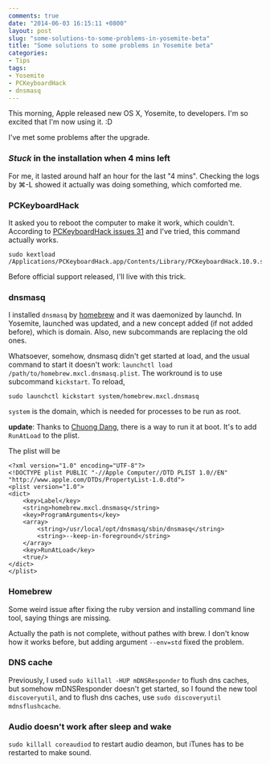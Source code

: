 ```yaml
---
comments: true
date: "2014-06-03 16:15:11 +0800"
layout: post
slug: "some-solutions-to-some-problems-in-yosemite-beta"
title: "Some solutions to some problems in Yosemite beta"
categories:
- Tips
tags:
- Yosemite
- PCKeyboardHack
- dnsmasq
---
```


This morning, Apple released new OS X, Yosemite, to developers. I'm so excited
that I'm now using it. :D

I've met some problems after the upgrade.

### _Stuck_ in the installation when 4 mins left ###

For me, it lasted around half an hour for the last "4 mins". Checking the logs
by ⌘-L showed it actually was doing something, which comforted me.

### PCKeyboardHack ###

It asked you to reboot the computer to make it work, which couldn't. According
to [PCKeyboardHack issues 31](https://github.com/tekezo/PCKeyboardHack/issues/31)
and I've tried, this command actually works.

```
sudo kextload /Applications/PCKeyboardHack.app/Contents/Library/PCKeyboardHack.10.9.signed.kext/
```

Before official support released, I'll live with this trick.

### dnsmasq ###

I installed `dnsmasq` by [homebrew](http://brew.sh) and it was daemonized by
launchd. In Yosemite, launched was updated, and a new concept added (if not
added before), which is domain. Also, new subcommands are replacing the old
ones.

Whatsoever, somehow, dnsmasq didn't get started at load, and the usual command
to start it doesn't work: `launchctl load /path/to/homebrew.mxcl.dnsmasq.plist`.
The workround is to use subcommand `kickstart`. To reload,

```
sudo launchctl kickstart system/homebrew.mxcl.dnsmasq
```

`system` is the domain, which is needed for processes to be run as root.

__update__: Thanks to [Chuong Dang](chuong.php@gmail.com), there is a way to run
it at boot. It's to add `RunAtLoad` to the plist.

The plist will be

```
<?xml version="1.0" encoding="UTF-8"?>
<!DOCTYPE plist PUBLIC "-//Apple Computer//DTD PLIST 1.0//EN" "http://www.apple.com/DTDs/PropertyList-1.0.dtd">
<plist version="1.0">
<dict>
    <key>Label</key>
    <string>homebrew.mxcl.dnsmasq</string>
    <key>ProgramArguments</key>
    <array>
        <string>/usr/local/opt/dnsmasq/sbin/dnsmasq</string>
        <string>--keep-in-foreground</string>
    </array>
    <key>RunAtLoad</key>
    <true/>
</dict>
</plist>
```

### Homebrew ###

Some weird issue after fixing the ruby version and installing command line tool,
saying things are missing.

Actually the path is not complete, without pathes with brew. I don't know how it
works before, but adding argument `--env=std` fixed the problem.

### DNS cache ###

Previously, I used `sudo killall -HUP mDNSResponder` to flush dns caches, but
somehow mDNSResponder doesn't get started, so I found the new tool
`discoveryutil`, and to flush dns caches, use
`sudo discoveryutil mdnsflushcache`.

### Audio doesn't work after sleep and wake ###

`sudo killall coreaudiod` to restart audio deamon, but iTunes has to be
restarted to make sound.
